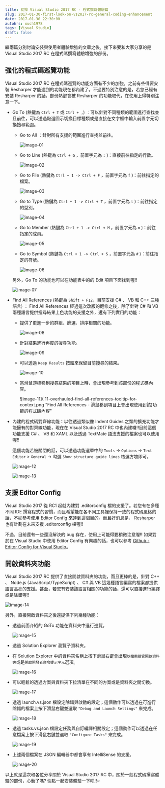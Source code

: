 ```yaml
---
title: 初探 Visual Studio 2017 RC - 程式撰寫體驗篇
slug: 2017-01-30-first-look-on-vs2017-rc-general-coding-enhancement
date: 2017-01-30 22:30:00
autohrs: ouch1978
tags: [Visual Studio]
draft: false
---
```


繼兩篇分別討論安裝與使用者體驗增強的文章之後，接下來要和大家分享的是 Visual Studio 2017 RC 在程式碼撰寫體驗增強的部份。

<!--truncate-->

## 強化的程式碼巡覽功能

Visual Studio 2017 RC 在程式碼巡覽的功能方面有不少的加強，之前有些得要安裝 Resharper 才能達到的功能現在都內建了。不過要特別注意的是，若您已經有安裝 Resharper 的話，部份熱鍵會被 Resharper 的功能取代，在使用上得特別注意一下。

- Go To (熱鍵為 `Ctrl + T` 或 `Ctrl + ,`) ：可以針對不同種類的範圍進行查找並且前往，可以透過點選圖示切換目標種類或是直接在文字框中輸入前置字元切換搜尋範圍。

  - Go to All ：針對所有支援的範圍進行查找並前往。

    ![image-01](01-code-navigation-go-to-all.png "Go to All")

  - Go to Line (熱鍵為 `Ctrl + G` ，前置字元為 `:` )：直接前往指定的行數。

    ![image-02](02-code-navigation-go-to-line.png "Go to Line")

  - Go to File (熱鍵為 `Ctrl + 1 -> Ctrl + F` ，前置字元為 `f` )：前往指定的檔案。

    ![image-03](03-code-navigation-go-to-file.png "Go to File")

  - Go to Type (熱鍵為 `Ctrl + 1 -> Ctrl + T` ，前置字元為 `t` )：前往指定的型別。

    ![image-04](04-code-navigation-go-to-type.png "Go to Type")

  - Go to Member (熱鍵為 `Ctrl + 1 -> Ctrl + M` ，前置字元為 `m` )：前往指定的成員。

    ![image-05](05-code-navigation-go-to-member.png "Go to Member")

  - Go to Symbol (熱鍵為 `Ctrl + 1 -> Ctrl + S` ，前置字元為 `#` )：前往指定的符號。

    ![image-06](06-code-navigation-go-to-symbol.png "Go to Symbol")

  另外，Go To 的功能也可以在功能表中的的 Edit 項目下面找到喔!!

  ![image-07](07-code-navigation-go-to-from-edit-menu.png "透過功能表使用 Go to")

- Find All References (熱鍵為 `Shift + F12`，目前支援 C# 、 VB 和 C++ 三種語言) ： Find All References 經過這次改版的翻修之後，除了針對 C# 和 VB 兩種語言提供搜尋結果上色功能的支援之外，還有下列實用的功能：

  - 提供了更進一步的群組、篩選、排序相關的功能。

    ![image-08](08-overhauled-find-all-references-group-by-options.png "Find All References - Group By 提供的選項")

  - 針對結果進行再度的搜尋功能。

    ![image-09](09-overhauled-find-all-references-search-in-results.gif "Find All References - 於結果中搜尋")

  - 可以透過 `Keep Results` 按鈕來保留目前搜尋的結果。

    ![image-10](10-overhauled-find-all-references-keep-results.png "按下 Keep Results 後，結果會在下面的頁籤中保留")

  - 當滑鼠游標移到搜尋結果的項目上時，會出現參考到該部份的程式碼內容。

    ![image-11]( 11-overhauled-find-all-references-tooltip-for-context.png "Find All References - 滑鼠移到項目上會出現使用到該)功能的程式碼內容"

- 內建的程式碼對齊線功能：以往透過類似像 Indent Guides 之類的擴充功能才能擁有的對齊線功能，現在在 Visual Studio 2017 RC 中也內建囉!!目前這個功能支援 C# 、 VB 和 XAML 以及透過 TextMate 語法支援的檔案也可以使用喔!!

  這個功能若被關閉的話，可以透過功能選單中的 `Tools` -> `Options` -> `Text Editor` > `General` -> 勾選 `Show structure guide lines` 核選方塊即可。

  ![image-12](12-built-in-structure-guide-lines.png "內建的程式對齊線功能")

  ![image-13](13-show-structure-guide-lines-option.png "Show structure guide lines 選項")

## 支援 Editor Config

Visual Studio 2017 從 RC1 起就內建對 .editorconfig 檔的支援了。若您有在多種不同 IDE 撰寫程式的習慣，而且希望能在各不同工具裡保持一致的程式碼風格的話，不妨參考使用 Editor Config 來達到這個目的。而且好消息是， Resharper 也有計劃在未來支援 .editorconfig 檔喔!!

不過，目前還有一些還沒解決的 bug 存在，使用上可能得要稍微注意喔!! 如果對於在 Visual Studio 中使用 Editor Config 有興趣的話，也可以參考
[Github - Editor Config for Visual Studio][editor config for visual studio]。

[editor config for visual studio]: https://github.com/editorconfig/editorconfig-visualstudio#readme "Github - Editor Config for Visual Studio"

## 開啟資料夾功能

Visual Studio 2017 RC 提供了直接開啟資料夾的功能，而且更棒的是，針對 C++ 、 Node.js (JavaScript/TypeScript) 、 C# 與 VB 這幾種語言編寫的檔案都提供語言高亮的支援。甚至，若您有安裝該語言相關的功能的話，還可以直接進行編譯或是除錯喔!!

![image-14](14-open-folder.png "開啟資料夾功能")

另外，直接開啟資料夾之後還提供下列幾種功能：

- 透過前面介紹的 GoTo 功能在資料夾中進行巡覽。

  ![image-15](15-go-to-support-in-open-folder.png "透過 GoTo 進行巡覽")

- 透過 Solution Explorer 瀏覽子資料夾。

- 在 Solution Explorer 中的資料夾名稱上按下滑鼠右鍵會出現`以檔案總管開啟資料夾`或是`開啟開發者命令提示字元`選項。

  ![image-16](16-open-developer-command-prompt-support-in-open-folder.png "開啟資料夾或是開啟開發者命令提示字元")

- 可以輕鬆的透過方案與資料夾下拉清單在不同的方案或是資料夾之間切換。

  ![image-17](17-solution-switch-through-solution-selector-dropdown.png "透過方案與資料夾下拉清單在不同的方案或是資料夾之間切換")

- 透過 launch.vs.json 檔設定除錯與啟動的設定；這個動作可以透過在可進行除錯的檔案上按下滑鼠右鍵並選取 `"Debug and Launch Settings"` 來完成。

  ![image-18](18-debug-and-launch-settings.png "Debug and Launch Settings")

- 透過 tasks.vs.json 檔設定任務與自訂編譯相關設定；這個動作可以透過在任意檔案上按下滑鼠右鍵並選取 `"Configure Tasks"` 來完成。

  ![image-19](19-configure-tasks.png "Configure Tasks")

- 上述兩個檔案在 JSON 編輯器中都會享有 IntelliSense 的支援。

  ![image-20](20-intellisense-support.png "上述兩個檔案在 JSON 編輯器中都會享有 IntelliSense 的支援")

以上就是這次和各位分享關於 Visual Studio 2017 RC 中，關於一般程式碼撰寫體驗的部份，心動了嗎? 快點一起安裝體驗一下吧!!~
